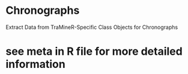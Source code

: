 # Chronographs
Extract Data from TraMineR-Specific Class Objects for Chronographs
# see meta in R file for more detailed information
